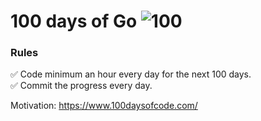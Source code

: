 # 100 days of Go ![100](https://img.shields.io/badge/23-100-101010.svg)


### Rules
✅ Code minimum an hour every day for the next 100 days.<br>
✅ Commit the progress every day.

Motivation: https://www.100daysofcode.com/

